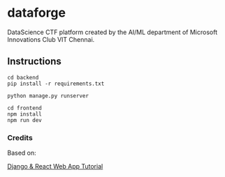 # dataforge

DataScience CTF platform created by the AI/ML department of Microsoft Innovations Club VIT Chennai.

## Instructions

```
cd backend
pip install -r requirements.txt
```

```
python manage.py runserver
```

```
cd frontend
npm install
npm run dev
```

### Credits

Based on:

[Django & React Web App Tutorial](https://www.youtube.com/watch?v=c-QsfbznSXI)
